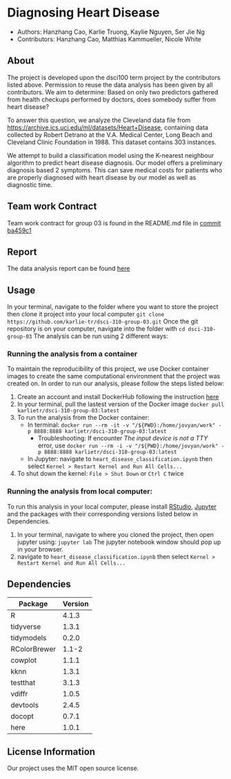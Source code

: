 # Diagnosing Heart Disease
- Authors: Hanzhang Cao, Karlie Truong, Kaylie Nguyen, Ser Jie Ng
- Contributors: Hanzhang Cao, Matthias Kammueller, Nicole White

## About
The project is developed upon the dsci100 term project by the contributors listed above. Permission to reuse the data analysis has been given by all contributors. We aim to determine: Based on only two predictors gathered from health checkups performed by doctors, does somebody suffer from heart disease?

To answer this question, we analyze the Cleveland data file from https://archive.ics.uci.edu/ml/datasets/Heart+Disease, containing data collected by Robert Detrano at the V.A. Medical Center, Long Beach and Cleveland Clinic Foundation in 1988. This dataset contains 303 instances. 

We attempt to build a classification model using the K-nearest neighbour algorithm to predict heart disease diagnosis. Our model offers a preliminary diagnosis based 2 symptoms. This can save medical costs for patients who are properly diagnosed with heart disease by our model as well as diagnostic time. 

## Team work Contract
Team work contract for group 03 is found in the README.md file in [commit ba459c1](https://github.com/karlie-tr/dsci-310-group-03/tree/ba459c1340d4a1efffd9a90d9d0eecddbd498a81)

## Report
The data analysis report can be found [here](https://github.com/karlie-tr/dsci-310-group-03/blob/1c9dee99b0c500339d5705034ac46a6c5b25daaa/heart_disease_classification.ipynb)

## Usage
In your terminal, navigate to the folder where you want to store the project then clone it project into your local computer 
    ```git clone https://github.com/karlie-tr/dsci-310-group-03.git```
Once the git repository is on your computer, navigate into the folder with 
    ```cd dsci-310-group-03```
The analysis can be run using 2 different ways:
### Running the analysis from a container
To maintain the reproducibility of this project, we use Docker container images to create the same computational environment that the project was created on. In order to run our analysis, please follow the steps listed below:
1. Create an account and install DockerHub following the instruction [here](https://docs.docker.com/get-docker/)
2. In your terminal, pull the lastest version of the Docker image
    ```docker pull karlietr/dsci-310-group-03:latest```
3. To run the analysis from the Docker container:
    - In terminal:
    ```docker run --rm -it -v "/${PWD}:/home/jovyan/work" -p 8888:8888 karlietr/dsci-310-group-03:latest```
        - Troubleshooting:
        If encounter *The input device is not a TTY* error, use
        ```docker run --rm -i -v "/${PWD}:/home/jovyan/work" -p 8888:8888 karlietr/dsci-310-group-03:latest```
    - In Jupyter: navigate to `heart_disease_classification.ipynb` then select `Kernel > Restart Kernel and Run All Cells...`
4. To shut down the kernel: `File > Shut Down` or `Ctrl C` twice 
### Running the analysis from local computer:
To run this analysis in your local computer, please install [RStudio](https://posit.co/download/rstudio-desktop/), [Jupyter](https://jupyter.org/install) and the packages with their corresponding versions listed below in Dependencies.
1. In your terminal, navigate to where you cloned the project, then open jupyter using:
    ```jupyter lab```
The jupyter notebook window should pop up in your browser.
2. navigate to `heart_disease_classification.ipynb` then select `Kernel > Restart Kernel and Run All Cells...`

## Dependencies
|Package | Version |
|--------|---------|
|R|4.1.3|
|tidyverse |1.3.1|
|tidymodels|0.2.0|
|RColorBrewer|1.1-2|
|cowplot|1.1.1|
|kknn|1.3.1|
|testthat|3.1.3|
|vdiffr|1.0.5|
|devtools|2.4.5|
|docopt|0.7.1|
|here|1.0.1|

## License Information
Our project uses the MIT open source license.


